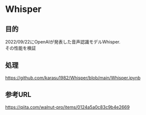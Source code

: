 # Whisper
## 目的
2022/09/22にOpenAIが発表した音声認識モデルWhisper.<br>
その性能を検証


## 処理
https://github.com/karasu1982/Whisper/blob/main/Whisper.ipynb

## 参考URL
https://qiita.com/walnut-pro/items/0124a5a0c83c9b4e2669
